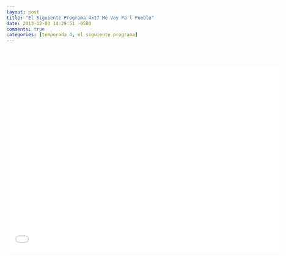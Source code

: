 ```yaml
---
layout: post
title: "El Siguiente Programa 4x17 Me Voy Pa'l Pueblo"
date: 2013-12-03 14:29:51 -0500
comments: true
categories: [temporada 4, el siguiente programa]
---
```

<div align="center">

<br></br>
<iframe width="720" height="480" src="//www.youtube.com/embed/IhlnF8p6wiA" frameborder="0" allowfullscreen></iframe>
</div>
